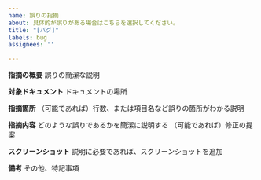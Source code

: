 ```yaml
---
name: 誤りの指摘
about: 具体的が誤りがある場合はこちらを選択してください。
title: "[バグ]"
labels: bug
assignees: ''

---
```


**指摘の概要**
誤りの簡潔な説明

**対象ドキュメント**
ドキュメントの場所

**指摘箇所**
（可能であれば）行数、または項目名など誤りの箇所がわかる説明

**指摘内容**
どのような誤りであるかを簡潔に説明する
（可能であれば）修正の提案

**スクリーンショット**
説明に必要であれば、スクリーンショットを追加

**備考**
その他、特記事項
